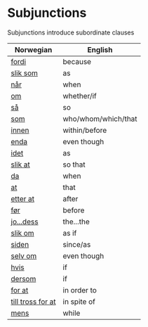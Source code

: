 # Subjunctions

Subjunctions introduce subordinate clauses

| Norwegian | English |
| --- | --- |
| [fordi](https://www.ordnett.no/search?language=no&phrase=fordi) | because |
| [slik som](https://www.ordnett.no/search?language=no&phrase=slik%20som) | as |
| [når](https://www.ordnett.no/search?language=no&phrase=når) | when |
| [om](https://www.ordnett.no/search?language=no&phrase=om) | whether/if |
| [så](https://www.ordnett.no/search?language=no&phrase=så) | so |
| [som](https://www.ordnett.no/search?language=no&phrase=som) | who/whom/which/that |
| [innen](https://www.ordnett.no/search?language=no&phrase=innen) | within/before |
| [enda](https://www.ordnett.no/search?language=no&phrase=enda) | even though |
| [idet](https://www.ordnett.no/search?language=no&phrase=idet) | as |
| [slik at](https://www.ordnett.no/search?language=no&phrase=slik%20at) | so that |
| [da](https://www.ordnett.no/search?language=no&phrase=da) | when |
| [at](https://www.ordnett.no/search?language=no&phrase=at) | that |
| [etter at](https://www.ordnett.no/search?language=no&phrase=etter%20at) | after |
| [før](https://www.ordnett.no/search?language=no&phrase=før) | before |
| [jo...dess](https://www.ordnett.no/search?language=no&phrase=jo...dess) | the...the |
| [slik om](https://www.ordnett.no/search?language=no&phrase=slik%20om) | as if |
| [siden](https://www.ordnett.no/search?language=no&phrase=siden) | since/as |
| [selv om](https://www.ordnett.no/search?language=no&phrase=selv%20om) | even though |
| [hvis](https://www.ordnett.no/search?language=no&phrase=hvis) | if |
| [dersom](https://www.ordnett.no/search?language=no&phrase=dersom) | if |
| [for at](https://www.ordnett.no/search?language=no&phrase=for%20at) | in order to |
| [till tross for at](https://www.ordnett.no/search?language=no&phrase=till%20tross%20for%20at) | in spite of |
| [mens](https://www.ordnett.no/search?language=no&phrase=mens) | while |


